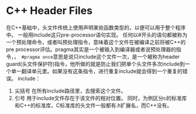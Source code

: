 # C++ Header Files
在C++基础中，头文件传统上使用声明某些函数类型的，以便可以用于整个程序中。
一般用include这只pre-processor语句实现。
任何以#开头的语句都被称为一个预处理命令，或者叫预处理指令，意味着这个文件在被编译之前将被C++的pre processor评估。pragma其实是一个被输入到编译器或者说预处理器的指令，，` #pragma once`意思是说只include这个文件一次，是一个被称为header guard(头文件保护符)指令，他所做的就是防止我们把单个头文件多次include到一个单一翻译单元里。如果没有这条指令，进行重复include就会得到一个重复的错误。
include：
1. 尖括号
   在所有include路径里，去搜索这个文件。
2. 引号
   用于include文件存在于该文件的相对位置。
同时，为例区分c的标准库和C++的标准库，C标准库的头文件一般都有.h扩展名，而C++没有。